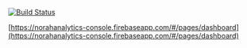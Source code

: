 [![Build Status](https://travis-ci.org/norahabsentia/norahanalytics-console.svg?branch=master)](https://travis-ci.org/norahabsentia/norahanalytics-console)

[https://norahanalytics-console.firebaseapp.com/#/pages/dashboard](https://norahanalytics-console.firebaseapp.com/#/pages/dashboard)